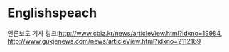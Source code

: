 # Englishspeach
언론보도 기사 링크:http://www.cbiz.kr/news/articleView.html?idxno=19984,
                  http://www.gukjenews.com/news/articleView.html?idxno=2112169
